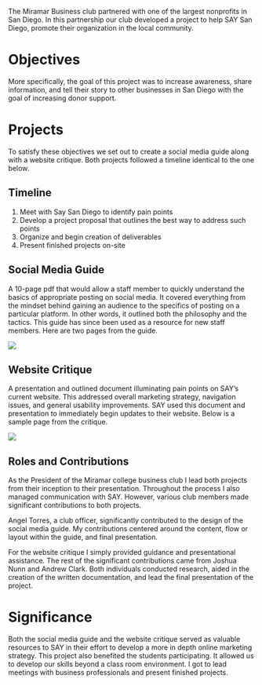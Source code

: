 The Miramar Business club partnered with one of the largest nonprofits in San Diego. In this partnership our club developed a project to help SAY San Diego, promote their organization in the local community.

# Objectives
More specifically, the goal of this project was to increase awareness, share information, and tell their story to other businesses in San Diego with the goal of increasing donor support.

# Projects
To satisfy these objectives we set out to create a social media guide along with a website critique. Both projects followed a timeline identical to the one below.

<div class="num-list-container">
  <h2 class="list-heading">Timeline</h2>
  <ol class="numbered-list">
     <li>Meet with Say San Diego to identify pain points</li>
     <li>Develop a project proposal that outlines the best way to address such points</li>
     <li>Organize and begin creation of deliverables</li>
     <li>Present finished projects on-site</li>
  </ol>
</div>

## Social Media Guide
A 10-page pdf that would allow a staff member to quickly understand the basics of appropriate posting on social media. It covered everything from the mindset behind gaining an audience to the specifics of posting on a particular platform. In other words, it outlined both the philosophy and the tactics. This guide has since been used as a resource for new staff members. Here are two pages from the guide.

<img id="" class="landscape full" src="../../assets/images/say-project/guide-pages.png">

## Website Critique
A presentation and outlined document illuminating pain points on SAY’s current website. This addressed overall marketing strategy, navigation issues, and general usability improvements. SAY used this document and presentation to immediately begin updates to their website. Below is a sample page from the critique.

<img id="" class="portrait med" src="../../assets/images/say-project/website-critique-page.png">

## Roles and Contributions
As the President of the Miramar college business club I lead both projects from their inception to their presentation. Throughout the process I also managed communication with SAY. However, various club members made significant contributions to both projects.

Angel Torres, a club officer, significantly contributed to the design of the social media guide. My contributions centered around the content, flow or layout within the guide, and final presentation.

For the website critique I simply provided guidance and presentational assistance. The rest of the significant contributions came from Joshua Nunn and Andrew Clark. Both individuals conducted research, aided in the creation of the written documentation, and lead the final presentation of the project.


# Significance
Both the social media guide and the website critique served as valuable resources to SAY in their effort to develop a more in depth online marketing strategy. This project also benefited the students participating. It allowed us to develop our skills beyond a class room environment. I got to lead meetings with business professionals and present finished projects.
